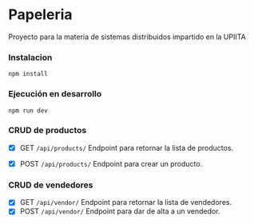 # Papeleria
Proyecto para la materia de sistemas distribuidos impartido en la UPIITA

### Instalacion
```
npm install
```
### Ejecución en desarrollo
```
npm run dev
```

### CRUD de productos
- [X] GET `/api/products/` Endpoint para retornar la lista de productos.
- [X] POST `/api/products/` Endpoint para crear un producto.


### CRUD de vendedores
- [X] GET `/api/vendor/` Endpoint para retornar la lista de vendedores.
- [X] POST `/api/vendor/` Endpoint para dar de alta a un vendedor.
